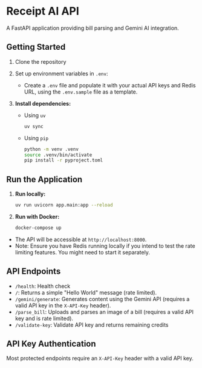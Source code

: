 # Receipt AI API

A FastAPI application providing bill parsing and Gemini AI integration.

## Getting Started

1. Clone the repository
2. Set up environment variables in `.env`:  
   - Create a `.env` file and populate it with your actual API keys and Redis URL, using the `.env.sample` file as a template.

3. **Install dependencies:**
    - Using `uv`
        ```bash
        uv sync
        ```
    - Using `pip`
        ```bash
        python -m venv .venv
        source .venv/bin/activate
        pip install -r pyproject.toml
        ```

## Run the Application

1. **Run locally:**
   ```bash
   uv run uvicorn app.main:app --reload
   ```
2. **Run with Docker:**
   ```bash
   docker-compose up
   ```

- The API will be accessible at `http://localhost:8000`.
- Note: Ensure you have Redis running locally if you intend to test the rate limiting features. You might need to start it separately.

## API Endpoints

- `/health`: Health check
- `/`: Returns a simple "Hello World" message (rate limited).
- `/gemini/generate`: Generates content using the Gemini API (requires a valid API key in the `X-API-Key` header).
- `/parse_bill`: Uploads and parses an image of a bill (requires a valid API key and is rate limited).
- `/validate-key`: Validate API key and returns remaining credits

## API Key Authentication

Most protected endpoints require an `X-API-Key` header with a valid API key.
